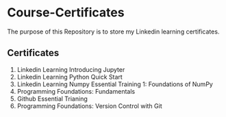 # Course-Certificates
The purpose of this Repository is to store my Linkedin learning certificates.
## Certificates 
1. Linkedin Learning Introducing Jupyter 
2. Linkedin Learning Python Quick Start
3. Linkedin Learning Numpy Essential Training 1: Foundations of NumPy
4. Programming Foundations: Fundamentals
5. Github Essential Trianing
6. Programming Foundations: Version Control with Git
